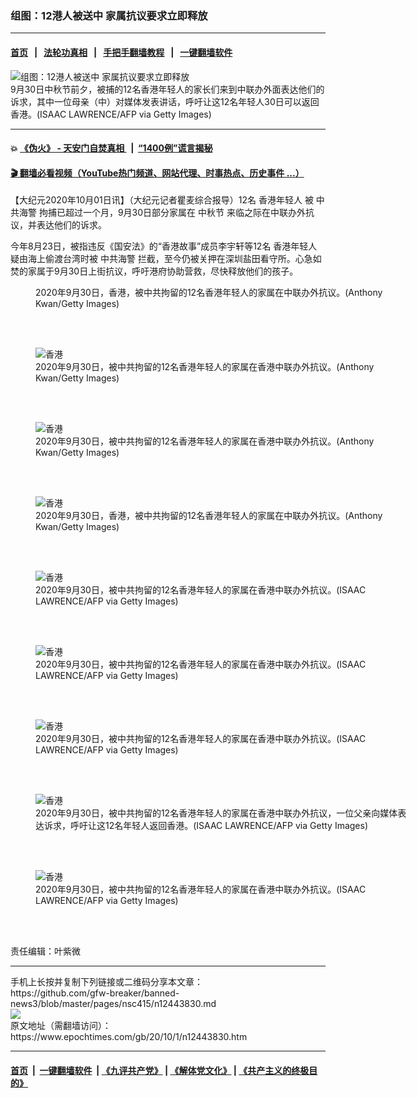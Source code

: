 ### 组图：12港人被送中 家属抗议要求立即释放
------------------------

#### [首页](https://github.com/gfw-breaker/banned-news3/blob/master/README.md) &nbsp;&nbsp;|&nbsp;&nbsp; [法轮功真相](https://github.com/begood0513/basic/blob/master/README.md)  &nbsp;&nbsp;|&nbsp;&nbsp; [手把手翻墙教程](https://github.com/gfw-breaker/guides/wiki)  &nbsp;&nbsp;|&nbsp;&nbsp; [一键翻墙软件](https://github.com/gfw-breaker/nogfw/blob/master/README.md)  



<div><img alt="组图：12港人被送中 家属抗议要求立即释放" class="attachment-djy_600_400 size-djy_600_400 wp-post-image" src="https://i.epochtimes.com/assets/uploads/2020/10/2009302128062124-600x400.jpg"/>
<div class="caption">
 9月30日中秋节前夕，被捕的12名香港年轻人的家长们来到中联办外面表达他们的诉求，其中一位母亲（中）对媒体发表讲话，呼吁让这12名年轻人30日可以返回香港。(ISAAC LAWRENCE/AFP via Getty Images)
</div></div><hr/>

#### 💥 [《伪火》 - 天安门自焚真相 ](http://158.247.195.190:10000/videos/blog/weihuo.html)&nbsp; |&nbsp; [“1400例”谎言揭秘  ](http://158.247.195.190:10000/videos/blog/jiexi1400.html)

#### [ 🎬  翻墙必看视频（YouTube热门频道、网站代理、时事热点、历史事件 ...）](https://github.com/gfw-breaker/links/blob/master/banned.md)

<div><p>
 【大纪元2020年10月01日讯】（大纪元记者瞿麦综合报导）12名
 <ok href="https://www.epochtimes.com/gb/tag/%E9%A6%99%E6%B8%AF%E5%B9%B4%E8%BD%BB%E4%BA%BA.html">
  香港年轻人
 </ok>
 被
 <ok href="https://www.epochtimes.com/gb/tag/%E4%B8%AD%E5%85%B1%E6%B5%B7%E8%AD%A6.html">
  中共海警
 </ok>
 拘捕已超过一个月，9月30日部分家属在
 <ok href="https://www.epochtimes.com/gb/tag/%E4%B8%AD%E7%A7%8B%E8%8A%82.html">
  中秋节
 </ok>
 来临之际在中联办外抗议，并表达他们的诉求。
</p>
<p>
 今年8月23日，被指违反《国安法》的“香港故事”成员李宇轩等12名
 <ok href="https://www.epochtimes.com/gb/tag/%E9%A6%99%E6%B8%AF%E5%B9%B4%E8%BD%BB%E4%BA%BA.html">
  香港年轻人
 </ok>
 疑由海上偷渡台湾时被
 <ok href="https://www.epochtimes.com/gb/tag/%E4%B8%AD%E5%85%B1%E6%B5%B7%E8%AD%A6.html">
  中共海警
 </ok>
 拦截，至今仍被关押在深圳盐田看守所。心急如焚的家属于9月30日上街抗议，呼吁港府协助营救，尽快释放他们的孩子。
</p>
<figure class="wp-caption aligncenter" id="attachment_12443863" style="width: 600px">
 <ok href="https://i.epochtimes.com/assets/uploads/2020/10/2009302128272124.jpg">
  <img alt="" class="wp-image-12443863 size-large" src="https://i.epochtimes.com/assets/uploads/2020/10/2009302128272124-600x400.jpg" title="1228797845"/>
 </ok>
 <br/><figcaption class="wp-caption-text">
  2020年9月30日，香港，被中共拘留的12名香港年轻人的家属在中联办外抗议。(Anthony Kwan/Getty Images)
 </figcaption><br/>
</figure><br/>
<figure class="wp-caption aligncenter" id="attachment_12443864" style="width: 600px">
 <ok href="https://i.epochtimes.com/assets/uploads/2020/10/2009302128182124.jpg">
  <img alt="香港" class="wp-image-12443864 size-large" src="https://i.epochtimes.com/assets/uploads/2020/10/2009302128182124-600x400.jpg" title="1228797660"/>
 </ok>
 <br/><figcaption class="wp-caption-text">
  2020年9月30日，被中共拘留的12名香港年轻人的家属在香港中联办外抗议。(Anthony Kwan/Getty Images)
 </figcaption><br/>
</figure><br/>
<figure class="wp-caption aligncenter" id="attachment_12443869" style="width: 600px">
 <ok href="https://i.epochtimes.com/assets/uploads/2020/10/2009302128142124.jpg">
  <img alt="香港" class="wp-image-12443869 size-large" src="https://i.epochtimes.com/assets/uploads/2020/10/2009302128142124-600x400.jpg" title="1228797613"/>
 </ok>
 <br/><figcaption class="wp-caption-text">
  2020年9月30日，被中共拘留的12名香港年轻人的家属在香港中联办外抗议。(Anthony Kwan/Getty Images)
 </figcaption><br/>
</figure><br/>
<figure class="wp-caption aligncenter" id="attachment_12443870" style="width: 600px">
 <ok href="https://i.epochtimes.com/assets/uploads/2020/10/2009302128102124.jpg">
  <img alt="香港" class="wp-image-12443870 size-large" src="https://i.epochtimes.com/assets/uploads/2020/10/2009302128102124-600x400.jpg" title="1228797528"/>
 </ok>
 <br/><figcaption class="wp-caption-text">
  2020年9月30日，香港，被中共拘留的12名香港年轻人的家属在中联办外抗议。(Anthony Kwan/Getty Images)
 </figcaption><br/>
</figure><br/>
<figure class="wp-caption aligncenter" id="attachment_12443871" style="width: 600px">
 <ok href="https://i.epochtimes.com/assets/uploads/2020/10/2009302128022124.jpg">
  <img alt="香港" class="wp-image-12443871 size-large" src="https://i.epochtimes.com/assets/uploads/2020/10/2009302128022124-600x400.jpg" title="1228797319"/>
 </ok>
 <br/><figcaption class="wp-caption-text">
  2020年9月30日，被中共拘留的12名香港年轻人的家属在香港中联办外抗议。(ISAAC LAWRENCE/AFP via Getty Images)
 </figcaption><br/>
</figure><br/>
<figure class="wp-caption aligncenter" id="attachment_12443874" style="width: 600px">
 <ok href="https://i.epochtimes.com/assets/uploads/2020/10/2009302127542124.jpg">
  <img alt="香港" class="wp-image-12443874 size-large" src="https://i.epochtimes.com/assets/uploads/2020/10/2009302127542124-600x402.jpg" title="1228797260"/>
 </ok>
 <br/><figcaption class="wp-caption-text">
  2020年9月30日，被中共拘留的12名香港年轻人的家属在香港中联办外抗议。(ISAAC LAWRENCE/AFP via Getty Images)
 </figcaption><br/>
</figure><br/>
<figure class="wp-caption aligncenter" id="attachment_12443879" style="width: 600px">
 <ok href="https://i.epochtimes.com/assets/uploads/2020/10/2009302127492124.jpg">
  <img alt="香港" class="wp-image-12443879 size-large" src="https://i.epochtimes.com/assets/uploads/2020/10/2009302127492124-600x400.jpg" title="1228797249"/>
 </ok>
 <br/><figcaption class="wp-caption-text">
  2020年9月30日，被中共拘留的12名香港年轻人的家属在香港中联办外抗议。(ISAAC LAWRENCE/AFP via Getty Images)
 </figcaption><br/>
</figure><br/>
<figure class="wp-caption aligncenter" id="attachment_12443882" style="width: 600px">
 <ok href="https://i.epochtimes.com/assets/uploads/2020/10/2009302127442124.jpg">
  <img alt="香港" class="wp-image-12443882 size-large" src="https://i.epochtimes.com/assets/uploads/2020/10/2009302127442124-600x400.jpg" title="1228797227"/>
 </ok>
 <br/><figcaption class="wp-caption-text">
  2020年9月30日，被中共拘留的12名香港年轻人的家属在香港中联办外抗议，一位父亲向媒体表达诉求，呼吁让这12名年轻人返回香港。(ISAAC LAWRENCE/AFP via Getty Images)
 </figcaption><br/>
</figure><br/>
<figure class="wp-caption aligncenter" id="attachment_12443890" style="width: 600px">
 <ok href="https://i.epochtimes.com/assets/uploads/2020/10/2009302128572124.jpg">
  <img alt="香港" class="wp-image-12443890 size-large" src="https://i.epochtimes.com/assets/uploads/2020/10/2009302128572124-600x400.jpg" title="1228797501"/>
 </ok>
 <br/><figcaption class="wp-caption-text">
  2020年9月30日，被中共拘留的12名香港年轻人的家属在香港中联办外抗议。(ISAAC LAWRENCE/AFP via Getty Images)
 </figcaption><br/>
</figure><br/>
<p>
 责任编辑：叶紫微
</p>
</div>
<hr/>
手机上长按并复制下列链接或二维码分享本文章：<br/>
https://github.com/gfw-breaker/banned-news3/blob/master/pages/nsc415/n12443830.md <br/>
<a href='https://github.com/gfw-breaker/banned-news3/blob/master/pages/nsc415/n12443830.md'><img src='https://github.com/gfw-breaker/banned-news3/blob/master/pages/nsc415/n12443830.md.png'/></a> <br/>
原文地址（需翻墙访问）：https://www.epochtimes.com/gb/20/10/1/n12443830.htm


------------------------
#### [首页](https://github.com/gfw-breaker/banned-news3/blob/master/README.md) &nbsp;|&nbsp; [一键翻墙软件](https://github.com/gfw-breaker/nogfw/blob/master/README.md) &nbsp;| [《九评共产党》](https://github.com/gfw-breaker/9ping.md/blob/master/README.md#九评之一评共产党是什么) | [《解体党文化》](https://github.com/gfw-breaker/jtdwh.md/blob/master/README.md) | [《共产主义的终极目的》](https://github.com/gfw-breaker/gczydzjmd.md/blob/master/README.md)


<img src='http://gfw-breaker.win/banned-news3/pages/nsc415/n12443830.md' width='0px' height='0px'/>